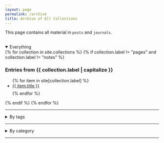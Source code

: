 ```yaml
---
layout: page
permalink: /archive
title: Archive of All Collections
---
```


<p class="all-posts">This page contains all material in <code>posts</code> and <code>journals</code>.</p>

<div class="all-posts">
<br/>
<details open><summary class="h3">Everything</summary>
{% for collection in site.collections %}
{% if collection.label != "pages" and collection.label != "notes" %}

  <h3>Entries from {{ collection.label | capitalize }}</h3>
  <ul>
    {% for item in site[collection.label] %}
      <li class="archives" style="padding-bottom: 0.6em;"><a href="{{ item.url }}">{{ item.title }}</a></li>
    {% endfor %}
  </ul>
  {% endif %}
{% endfor %}
</details>

<hr class="hr">

<details><summary class="h3">By tags</summary>
<div>
    {% for tag in site.tags %}
    <div class="pure-u-1 tags">
        <h3 id="{{ tag | first }}">{{ tag | first | capitalize }}</h3>
        <ul>
        {% for post in tag.last %}
            <li style="padding-bottom: 0.6em;"><a href="{{post.url}}">{{ post.title }}</a></li>
        {% endfor %}
        </ul>
    </div>
    {% endfor %}
    <br/>
    <br/>
</div>
</details>

<hr class="hr">

<details><summary class="h3">By category</summary>
<main>
    {% for category in site.categories %}
        <div class="pure-u-1 tags">
        <h3 id="{{ category | first }}">{{ category | first  }}</h3>
            <ul>
            {% for post in category.last %}
                <li id="category-content" style="padding-bottom: 0.6em;"><a href="{{post.url}}">{{ post.title }}</a></li>
            {% endfor %}
            </ul>
        </div>
    {% endfor %}
    <br/>
    <br/>
</main>
</details>
</div>

<hr class="clear-hr">
